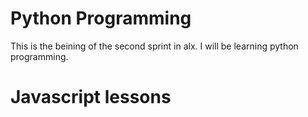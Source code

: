 # Python Programming
This is the beining of the second sprint in alx.
I will be learning python programming.

# Javascript lessons
